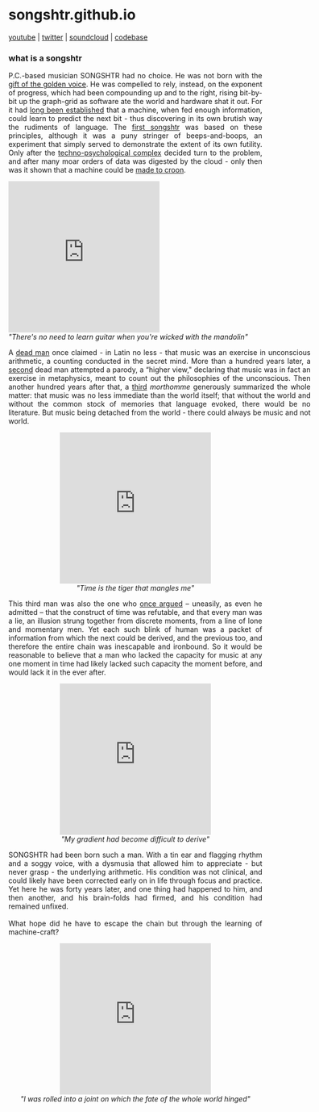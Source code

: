 # songshtr.github.io
<a href= "https://www.youtube.com/channel/UCVRpMo19NwYKloFhnw6QzMg" target="_blank">youtube</a> |
<a href= "https://twitter.com/songshtr" target="_blank">twitter</a> |
<a href= "https://soundcloud.com/songshtr/sets/machinecroon" target="_blank">soundcloud</a> |
<a href="https://github.com/songeater" target="_blank">codebase</a>

### what is a songshtr

<p style="text-align: justify">P.C.-based musician SONGSHTR had no choice.  He was not born with the <a href= "https://www.lyricsfreak.com/l/leonard+cohen/tower+of+song_20082815.html" target="_blank">gift of the golden voice</a>.  He was compelled to rely, instead, on the exponent of progress, which had been compounding up and to the right, rising bit-by-bit up the graph-grid as software ate the world and hardware shat it out.  For it had <a href="https://karpathy.github.io/2015/05/21/rnn-effectiveness/" target="_blank">long been established</a> that a machine, when fed enough information, could learn to predict the next bit - thus discovering in its own brutish way the rudiments of language.  The <a href="https://github.com/songeater/SONGSHTR" target="_blank">first songshtr</a> was based on these principles, although it was a puny stringer of beeps-and-boops, an experiment that simply served to demonstrate the extent of its own futility.  Only after the <a href="https://openai.com/" target="_blank">techno-psychological complex</a> decided turn to the problem, and after many moar orders of data was digested by the cloud - only then was it shown that a machine could be <a href="https://arxiv.org/abs/2005.00341" target="_blank">made to croon</a>.</p>

<p align="left" marginwidth=150><iframe width="300" height="300" src="https://www.youtube.com/embed/YESuww3zU2I?cc_load_policy=1&modestbranding=1&rel=0" title="YouTube video player" frameborder="0" allow="accelerometer; autoplay; clipboard-write; encrypted-media; gyroscope; picture-in-picture" allowfullscreen></iframe>
<br><i>"There's no need to learn guitar when you're wicked with the mandolin"</i></p>

<p style="text-align:justify; width:600px">A <a href="https://mathshistory.st-andrews.ac.uk/Biographies/Leibniz/quotations/" target="_blank">dead man</a> once claimed - in Latin no less - that music was an exercise in unconscious arithmetic, a counting conducted in the secret mind.  More than a hundred years later, a <a href="https://www.gutenberg.org/files/38427/38427-pdf.pdf" target="_blank">second</a> dead man attempted a parody, a “higher view," declaring that music was in fact an exercise in metaphysics, meant to count out the philosophies of the unconscious.  Then another hundred years after that, a <a href="https://s3.amazonaws.com/arena-attachments/911407/e11bf56a7763d0a3f72d457ea00e779b.pdf#394" target="_blank">third</a> <i>morthomme</i> generously summarized the whole matter: that music was no less immediate than the world itself; that without the world and without the common stock of memories that language evoked, there would be no literature.  But music being detached from the world - there could always be music and not world.
  
<p align="center"><iframe width="300" height="300" src="https://www.youtube.com/embed/AeldeY0RaNA?cc_load_policy=1&modestbranding=1&rel=0" title="YouTube video player" frameborder="0" allow="accelerometer; autoplay; clipboard-write; encrypted-media; gyroscope; picture-in-picture" allowfullscreen></iframe>
<br><i>"Time is the tiger that mangles me"</i></p>

<p style="text-align: justify">This third man was also the one who <a href= "https://www.gwern.net/docs/borges/1947-borges-anewrefutationoftime.pdf" target="_blank">once argued</a> – uneasily, as even he admitted – that the construct of time was refutable, and that every man was a lie, an illusion strung together from discrete moments, from a line of lone and momentary men. Yet each such blink of human was a packet of information from which the next could be derived, and the previous too, and therefore the entire chain was inescapable and ironbound. So it would be reasonable to believe that a man who lacked the capacity for music at any one moment in time had likely lacked such capacity the moment before, and would lack it in the ever after. </p>

<p align="center"><iframe width="300" height="300" src="https://www.youtube.com/embed/7OhINuzCgiY?cc_load_policy=1&modestbranding=1&rel=0" title="YouTube video player" frameborder="0" allow="accelerometer; autoplay; clipboard-write; encrypted-media; gyroscope; picture-in-picture" allowfullscreen></iframe>
<br><i>"My gradient had become difficult to derive"</i></p>

<p style="text-align: justify">SONGSHTR had been born such a man.  With a tin ear and flagging rhythm and a soggy voice, with a dysmusia that allowed him to appreciate - but never grasp - the underlying arithmetic.  His condition was not clinical, and could likely have been corrected early on in life through focus and practice.  Yet here he was forty years later, and one thing had happened to him, and then another, and his brain-folds had firmed, and his condition had remained unfixed.  
<br>
<br>What hope did he have to escape the chain but through the learning of machine-craft?</p>

<p align="center"><iframe width="300" height="300" src="https://www.youtube.com/embed/_lcCJzfXl50?cc_load_policy=1&modestbranding=1&rel=0" title="YouTube video player" frameborder="0" allow="accelerometer; autoplay; clipboard-write; encrypted-media; gyroscope; picture-in-picture" allowfullscreen></iframe>
<br><i>"I was rolled into a joint on which the fate of the whole world hinged"</i></p>

